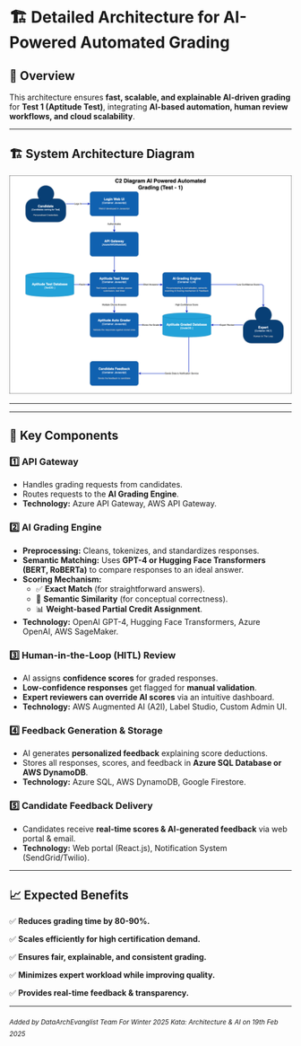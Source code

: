 # 🏗 **Detailed Architecture for AI-Powered Automated Grading**

## 📌 **Overview**
This architecture ensures **fast, scalable, and explainable AI-driven grading** for **Test 1 (Aptitude Test)**, integrating **AI-based automation, human review workflows, and cloud scalability**.

---

## **🏗️ System Architecture Diagram**

![img.png](../images/C2_Test_1_Updated.png)


---
---
## 🔹 **Key Components**

### **1️⃣ API Gateway**
- Handles grading requests from candidates.
- Routes requests to the **AI Grading Engine**.
- **Technology:** Azure API Gateway, AWS API Gateway.

### **2️⃣ AI Grading Engine**
- **Preprocessing:** Cleans, tokenizes, and standardizes responses.
- **Semantic Matching:** Uses **GPT-4 or Hugging Face Transformers (BERT, RoBERTa)** to compare responses to an ideal answer.
- **Scoring Mechanism:**
    - ✅ **Exact Match** (for straightforward answers).
    - 🔄 **Semantic Similarity** (for conceptual correctness).
    - 📊 **Weight-based Partial Credit Assignment**.
- **Technology:** OpenAI GPT-4, Hugging Face Transformers, Azure OpenAI, AWS SageMaker.

### **3️⃣ Human-in-the-Loop (HITL) Review**
- AI assigns **confidence scores** for graded responses.
- **Low-confidence responses** get flagged for **manual validation**.
- **Expert reviewers can override AI scores** via an intuitive dashboard.
- **Technology:** AWS Augmented AI (A2I), Label Studio, Custom Admin UI.

### **4️⃣ Feedback Generation & Storage**
- AI generates **personalized feedback** explaining score deductions.
- Stores all responses, scores, and feedback in **Azure SQL Database or AWS DynamoDB**.
- **Technology:** Azure SQL, AWS DynamoDB, Google Firestore.

### **5️⃣ Candidate Feedback Delivery**
- Candidates receive **real-time scores & AI-generated feedback** via web portal & email.
- **Technology:** Web portal (React.js), Notification System (SendGrid/Twilio).

---

## 📈 **Expected Benefits**
✅ **Reduces grading time by 80-90%.**

✅ **Scales efficiently for high certification demand.**

✅ **Ensures fair, explainable, and consistent grading.**

✅ **Minimizes expert workload while improving quality.**

✅ **Provides real-time feedback & transparency.**


---
<sub>*Added by DataArchEvanglist Team For Winter 2025 Kata: Architecture & AI on 19th Feb 2025*</sub>
